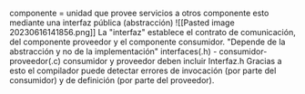componente = unidad que provee servicios a otros componente
esto mediante una interfaz pública (abstracción)
![[Pasted image 20230616141856.png]]
La "interfaz" establece el contrato de comunicación, del componente proveedor y el componente consumidor. "Depende de la abstracción y no de la implementación"
interfaces(.h) - consumidor-proveedor(.c)
consumidor y proveedor deben incluir Interfaz.h
Gracias a esto el compilador puede detectar errores de invocación (por parte del consumidor) y de definición (por parte del proveedor).
